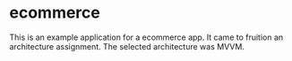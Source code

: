 # ecommerce

This is an example application for a ecommerce app.
It came to fruition an architecture assignment. The selected architecture was MVVM.
